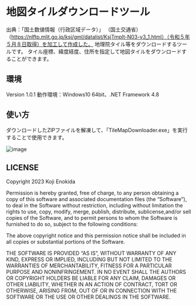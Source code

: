 # 地図タイルダウンロードツール

出典：「国土数値情報（行政区域データ）」 （国土交通省）（https://nlftp.mlit.go.jp/ksj/gml/datalist/KsjTmplt-N03-v3_1.html）（令和５年５月８日取得）を加工して作成した。
地理院タイル等をダウンロードするツールです。
タイル座標、緯度経度、住所を指定して地図タイルをダウンロードすることができます。


## 環境
Version 1.0.1
動作環境：Windows10 64bit、.NET Framework 4.8


## 使い方

ダウンロードしたZIPファイルを解凍して、「TileMapDownloader.exe」を実行することで使用できます。

![image](https://github.com/notmushroom/WebTileMapDownloader/assets/49580522/d57e18d0-daba-4854-9f02-078fddc0369c)

## LICENSE

Copyright 2023 Koji Enokida

Permission is hereby granted, free of charge, to any person obtaining a copy of this software and associated documentation files (the “Software”), to deal in
the Software without restriction, including without limitation the rights to use, copy, modify, merge, publish, distribute, sublicense,and/or sell copies of the
Software, and to permit persons to whom the Software is furnished to do so, subject to the following conditions:

The above copyright notice and this permission notice shall be included in all copies or substantial portions of the Software.

THE SOFTWARE IS PROVIDED “AS IS”, WITHOUT WARRANTY OF ANY KIND, EXPRESS OR IMPLIED, INCLUDING BUT NOT LIMITED TO THE WARRANTIES OF MERCHANTABILITY, FITNESS FOR A
PARTICULAR PURPOSE AND NONINFRINGEMENT. IN NO EVENT SHALL THE AUTHORS OR COPYRIGHT HOLDERS BE LIABLE FOR ANY CLAIM, DAMAGES OR OTHER LIABILITY,
WHETHER IN AN ACTION OF CONTRACT, TORT OR OTHERWISE, ARISING FROM, OUT OF OR IN CONNECTION WITH THE SOFTWARE OR THE USE OR OTHER DEALINGS IN THE SOFTWARE.
